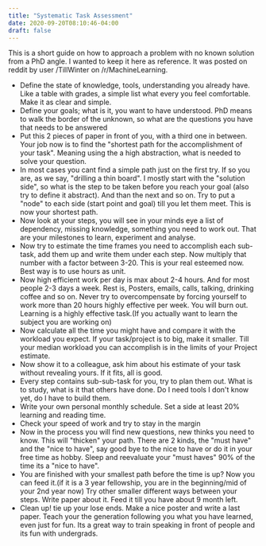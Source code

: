 ```yaml
---
title: "Systematic Task Assessment"
date: 2020-09-20T08:10:46-04:00
draft: false
---
```


This is a short guide on how to approach a problem with no known solution from a PhD angle. I wanted to keep it here as reference. It was posted on reddit by user /TillWinter on /r/MachineLearning.


- Define the state of knowledge, tools, understanding you already have. Like a table with grades, a simple list what every you feel comfortable. Make it as clear and simple.
- Define your goals; what is it, you want to have understood. PhD means to walk the border of the unknown, so what are the questions you have that needs to be answered
- Put this 2 pieces of paper in front of you, with a third one in between. Your job now is to find the "shortest path for the accomplishment of your task". Meaning using the a high abstraction, what is needed to solve your question.
- In most cases you cant find a simple path just on the first try. If so you are, as we say, "drilling a thin board". I mostly start with the "solution side", so what is the step to be taken before you reach your goal (also try to define it abstract). And than the next and so on. Try to put a "node" to each side (start point and goal) till you let them meet. This is now your shortest path.
- Now look at your steps, you will see in your minds eye a list of dependency, missing knowledge, something you need to work out. That are your milestones to learn, experiment and analyse.
- Now try to estimate the time frames you need to accomplish each sub-task, add them up and write them under each step. Now multiply that number with a factor between 3-20. This is your real esteemed now. Best way is to use hours as unit.
- Now high efficient work per day is max about 2-4 hours. And for most people 2-3 days a week. Rest is, Posters, emails, calls, talking, drinking coffee and so on. Never try to overcompensate by forcing yourself to work more than 20 hours highly effective per week. You will burn out. Learning is a highly effective task.(If you actually want to learn the subject you are working on)
- Now calculate all the time you might have and compare it with the workload you expect. If your task/project is to big, make it smaller. Till your median workload you can accomplish is in the limits of your Project estimate.
- Now show it to a colleague, ask him about his estimate of your task without revealing yours. If it fits, all is good.
- Every step contains sub-sub-task for you, try to plan them out. What is to study, what is it that others have done. Do I need tools I don't know yet, do I have to build them.
- Write your own personal monthly schedule. Set a side at least 20% learning and reading time.
- Check your speed of work and try to stay in the margin
- Now in the process you will find new questions, new thinks you need to know. This will "thicken" your path. There are 2 kinds, the "must have" and the "nice to have", say good bye to the nice to have or do it in your free time as hobby. Sleep and reevaluate your "must haves" 90% of the time its a "nice to have".
- You are finished with your smallest path before the time is up? Now you can feed it.(if it is a 3 year fellowship, you are in the beginning/mid of your 2nd year now) Try other smaller different ways between your steps. Write paper about it. Feed it till you have about 9 month left.
- Clean up! tie up your lose ends. Make a nice poster and write a last paper. Teach your the generation following you what you have learned, even just for fun. Its a great way to train speaking in front of people and its fun with undergrads.
